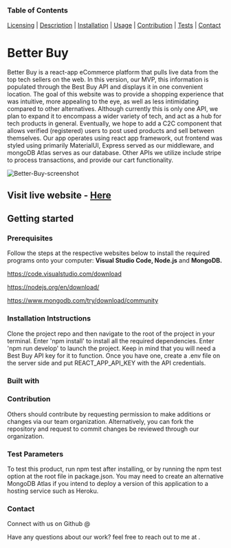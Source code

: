  ### Table of Contents 
 [Licensing](#licensing) | [Description](#description) | [Installation](#installation-intstructions) | [Usage](#usage) | [Contribution](#contribution) | [Tests](#test-parameters) | [Contact](#contact)

# Better Buy 
 
   Better Buy is a react-app eCommerce platform that pulls live data from the top tech sellers on the web. In this version, our MVP, this information is populated through the Best Buy API and displays it in one convenient location. The goal of this website was to provide a shopping experience that was intuitive, more appealing to the eye, as well as less intimidating compared to other alternatives. Although currently this is only one API, we plan to expand it to encompass a wider variety of tech, and act as a hub for tech products in general. Eventually, we hope to add a C2C component that allows verified (registered) users to post used products and sell between themselves. Our app operates using react app framework, out frontend was styled using primarily MaterialUI, Express served as our middleware, and mongoDB Atlas serves as our database. Other APIs we utilize include stripe to process transactions, and provide our cart functionality. 
   
  ![Better-Buy-screenshot](https://user-images.githubusercontent.com/84198162/150409462-192c9e3d-3b55-4587-9cf0-bbbde5d50e61.png)
   
 ## Visit live website - [Here](https://better-buy-shop.herokuapp.com/)
   
 ## Getting started
    
 ### Prerequisites
    
 Follow the steps at the respective websites below to install the required programs onto your computer: **Visual Studio Code, Node.js** and **MongoDB.**

 https://code.visualstudio.com/download


 https://nodejs.org/en/download/


 https://www.mongodb.com/try/download/community

 

### Installation Intstructions
 Clone the project repo and then navigate to the root of the project in your terminal. Enter 'npm install' to install all the required dependencies. Enter 'npm run develop' to launch the project. Keep in mind that you will need a Best Buy API key for it to function. Once you have one, create a .env file on the server side and put REACT_APP_API_KEY with the API credentials.

### Built with

### Contribution
  Others should contribute by requesting permission to make additions or changes via our team organization. Alternatively, you can fork the repository and request to commit changes be reviewed through our organization. 

### Test Parameters
  To test this product, run npm test after installing, or by running the npm test option at the root file in package.json. You may need to create an alternative MongoDB Atlas if you intend to deploy a version of this application to a hosting service such as Heroku. 

### Contact
  Connect with us on Github @ 
  
  Have any questions about our work? feel free to reach out to me at . 
 
